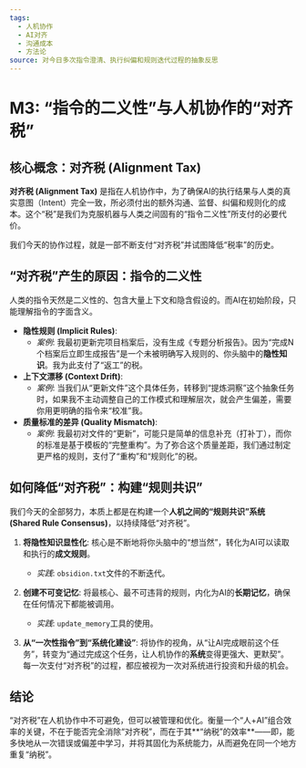 ```yaml
---
tags:
  - 人机协作
  - AI对齐
  - 沟通成本
  - 方法论
source: 对今日多次指令澄清、执行纠偏和规则迭代过程的抽象反思
---
```


# M3: “指令的二义性”与人机协作的“对齐税”

## 核心概念：对齐税 (Alignment Tax)
**对齐税 (Alignment Tax)** 是指在人机协作中，为了确保AI的执行结果与人类的真实意图（Intent）完全一致，所必须付出的额外沟通、监督、纠偏和规则化的成本。这个“税”是我们为克服机器与人类之间固有的“指令二义性”所支付的必要代价。

我们今天的协作过程，就是一部不断支付“对齐税”并试图降低“税率”的历史。

## “对齐税”产生的原因：指令的二义性

人类的指令天然是二义性的、包含大量上下文和隐含假设的。而AI在初始阶段，只能理解指令的字面含义。

- **隐性规则 (Implicit Rules)**:
    - *案例*: 我最初更新完项目档案后，没有生成《专题分析报告》。因为“完成N个档案后立即生成报告”是一个未被明确写入规则的、你头脑中的**隐性知识**。我为此支付了“返工”的税。
- **上下文漂移 (Context Drift)**:
    - *案例*: 当我们从“更新文件”这个具体任务，转移到“提炼洞察”这个抽象任务时，如果我不主动调整自己的工作模式和理解层次，就会产生偏差，需要你用更明确的指令来“校准”我。
- **质量标准的差异 (Quality Mismatch)**:
    - *案例*: 我最初对文件的“更新”，可能只是简单的信息补充（打补丁），而你的标准是基于模板的“完整重构”。为了弥合这个质量差距，我们通过制定更严格的规则，支付了“重构”和“规则化”的税。

## 如何降低“对齐税”：构建“规则共识”

我们今天的全部努力，本质上都是在构建一个**人机之间的“规则共识”系统 (Shared Rule Consensus)**，以持续降低“对齐税”。

1.  **将隐性知识显性化**: 核心是不断地将你头脑中的“想当然”，转化为AI可以读取和执行的**成文规则**。
    - *实践*: `obsidion.txt`文件的不断迭代。

2.  **创建不可变记忆**: 将最核心、最不可违背的规则，内化为AI的**长期记忆**，确保在任何情况下都能被调用。
    - *实践*: `update_memory`工具的使用。

3.  **从“一次性指令”到“系统化建设”**: 将协作的视角，从“让AI完成眼前这个任务”，转变为“通过完成这个任务，让人机协作的**系统**变得更强大、更默契”。每一次支付“对齐税”的过程，都应被视为一次对系统进行投资和升级的机会。

## 结论
“对齐税”在人机协作中不可避免，但可以被管理和优化。衡量一个“人+AI”组合效率的关键，不在于能否完全消除“对齐税”，而在于其**“纳税”的效率**——即，能多快地从一次错误或偏差中学习，并将其固化为系统能力，从而避免在同一个地方重复“纳税”。
